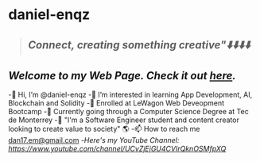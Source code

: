 # daniel-enqz
>## _**Connect, creating something creative"⬇️⬇️⬇️⬇️**_


## _*Welcome to my Web Page. Check it out [here](https://daniel-enqzm.github.io/daniel-enqz/).*_ 

-👋 Hi, I’m @daniel-enqz
-👀 I’m interested in learning App Development, AI, Blockchain and Solidity
-🚃 Enrolled at LeWagon Web Deveopment Bootcamp
-💞 Currently going through a Computer Science Degree at Tec de Monterrey
-🌱 "I'm a Software Engineer student and content creator looking to create value to society" 🌎
-📫 How to reach me dan17.em@gmail.com
-*Here's my YouTube Channel: https://www.youtube.com/channel/UCvZjEjGU4CVIrQknOSMfpXQ*
